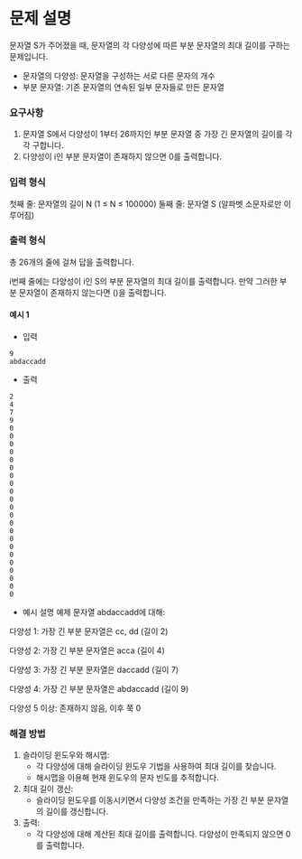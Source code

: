 # 문제 설명

문자열 S가 주어졌을 때, 문자열의 각 다양성에 따른 부분 문자열의 최대 길이를 구하는 문제입니다.

- 문자열의 다양성: 문자열을 구성하는 서로 다른 문자의 개수
- 부분 문자열: 기존 문자열의 연속된 일부 문자들로 만든 문자열

### 요구사항

1. 문자열 S에서 다양성이 1부터 26까지인 부분 문자열 중 가장 긴 문자열의 길이를 각각 구합니다.
2. 다양성이 i인 부분 문자열이 존재하지 않으면 0를 출력합니다.

### 입력 형식

첫째 줄: 문자열의 길이 N (1 ≤ N ≤ 100000)
둘째 줄: 문자열 S (알파벳 소문자로만 이루어짐)

### 출력 형식

총 26개의 줄에 걸쳐 답을 출력합니다.

i번째 줄에는 다양성이 i인 S의 부분 문자열의 최대 길이를 출력합니다. 만약 그러한 부분 문자열이 존재하지 않는다면 ()을 출력합니다.

#### 예시 1

- 입력

```
9
abdaccadd
```

- 출력

```
2
4
7
9
0
0
0
0
0
0
0
0
0
0
0
0
0
0
0
0
0
0
0
0
0
0
```

- 예시 설명
  예제 문자열 abdaccadd에 대해:

다양성 1: 가장 긴 부분 문자열은 cc, dd (길이 2)

다양성 2: 가장 긴 부분 문자열은 acca (길이 4)

다양성 3: 가장 긴 부분 문자열은 daccadd (길이 7)

다양성 4: 가장 긴 부분 문자열은 abdaccadd (길이 9)

다양성 5 이상: 존재하지 않음, 이후 쭉 0

### 해결 방법

1. 슬라이딩 윈도우와 해시맵:
   - 각 다양성에 대해 슬라이딩 윈도우 기법을 사용하여 최대 길이를 찾습니다.
   - 해시맵을 이용해 현재 윈도우의 문자 빈도를 추적합니다.
2. 최대 길이 갱신:
   - 슬라이딩 윈도우를 이동시키면서 다양성 조건을 만족하는 가장 긴 부분 문자열의 길이를 갱신합니다.
3. 출력:
   - 각 다양성에 대해 계산된 최대 길이를 출력합니다. 다양성이 만족되지 않으면 0를 출력합니다.
